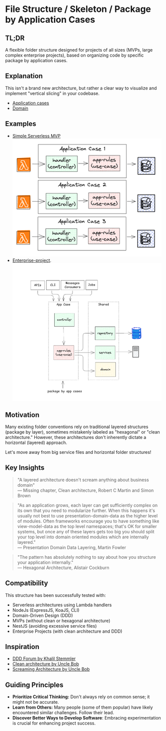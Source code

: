 # File Structure / Skeleton / Package by Application Cases

## TL;DR
A flexible folder structure designed for projects of all sizes (MVPs, large complex enterprise projects), based on organizing code by specific package by application cases.

## Explanation
This isn't a brand new architecture, but rather a clear way to visualize and implement "vertical slicing" in your codebase.
- [Application cases](./doc/application-cases/README.md)
- [Domain](./doc/domain/README.md)

## Examples
- [Simple Serverless MVP](./examples/simple-mvp-serverless)  
![Simple Serverless MVP](./examples/simple-mvp-serverless/doc/simple-serverless-mvp-look2.png)
- [Enterprise-project](./examples/enterprise-project). 
![Enterprise Architecture Diagram](./examples/enterprise-project/doc/diagram-look1.png)

## Motivation
Many existing folder conventions rely on traditional layered structures (package by layer), sometimes mistakenly labeled as "hexagonal" or "clean architecture." However, these architectures don't inherently dictate a horizontal (layered) approach.

Let's move away from big service files and horizontal folder structures!

## Key Insights
> "A layered architecture doesn't scream anything about business domain"  
— Missing chapter, Clean architecture, Robert C Martin and Simon Brown  

> "As an application grows, each layer can get sufficiently complex on its own that you need to modularize further. When this happens it's usually not best to use presentation-domain-data as the higher level of modules. Often frameworks encourage you to have something like view-model-data as the top level namespaces; that's OK for smaller systems, but once any of these layers gets too big you should split your top level into domain oriented modules which are internally layered."  
— Presentation Domain Data Layering, Martin Fowler
 
> "The pattern has absolutely nothing to say about how you structure your application internally."  
— Hexagonal Architecture, Alistair Cockburn

## Compatibility
This structure has been successfully tested with:
- Serverless architectures using Lambda handlers
- NodeJs (ExpressJS, KoaJS, CLI)
- Domain-Driven Design (DDD)
- MVPs (without clean or hexagonal architecture)
- NestJS (avoiding excessive service files)
- Enterprise Projects (with clean architecture and DDD)

## Inspiration
- [DDD Forum by Khalil Stemmler](https://github.com/stemmlerjs/ddd-forum)
- [Clean architecture by Uncle Bob](https://web.archive.org/web/20140619161546/https://blog.cleancoder.com/uncle-bob/2012/08/13/the-clean-architecture.html)
- [Screaming Architecture by Uncle Bob](https://web.archive.org/web/20140702193834/http://blog.8thlight.com/uncle-bob/2011/09/30/Screaming-Architecture.html)

## Guiding Principles
- **Prioritize Critical Thinking:** Don't always rely on common sense; it might not be accurate.
- **Learn from Others:** Many people (some of them popular) have likely encountered similar challenges. Follow their lead.
- **Discover Better Ways to Develop Software**: Embracing experimentation is crucial for enhancing project success.
